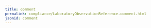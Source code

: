```yaml
---
title: comment
permalink: compliance/LaboratoryObservationReference.comment.html
jsonid: comment
---
```


